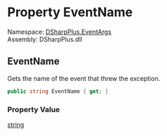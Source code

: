 # Property EventName

Namespace: [DSharpPlus.EventArgs](DSharpPlus.EventArgs.md)  
Assembly: DSharpPlus.dll

## <a id="DSharpPlus_EventArgs_ClientErrorEventArgs_EventName"></a>EventName

Gets the name of the event that threw the exception.

```csharp
public string EventName { get; }
```

### Property Value

[string](https://learn.microsoft.com/dotnet/api/system.string)

